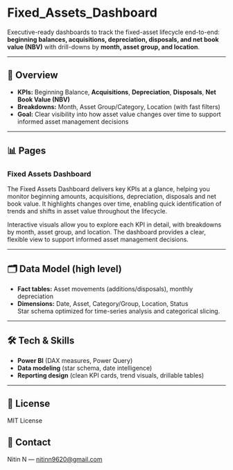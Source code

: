 # Fixed_Assets_Dashboard

Executive-ready dashboards to track the fixed-asset lifecycle end-to-end: **beginning balances, acquisitions, depreciation, disposals, and net book value (NBV)** with drill-downs by **month, asset group, and location**.

---

## 🔎 Overview

- **KPIs:** Beginning Balance, **Acquisitions**, **Depreciation**, **Disposals**, **Net Book Value (NBV)**
- **Breakdowns:** Month, Asset Group/Category, Location (with fast filters)
- **Goal:** Clear visibility into how asset value changes over time to support informed asset management decisions

---

## 📊 Pages

### Fixed Assets Dashboard
The Fixed Assets Dashboard delivers key KPIs at a glance, helping you monitor beginning amounts, acquisitions, depreciation, disposals and net book value. It highlights changes over time, enabling quick identification of trends and shifts in asset value throughout the lifecycle.

Interactive visuals allow you to explore each KPI in detail, with breakdowns by month, asset group, and location. The dashboard provides a clear, flexible view to support informed asset management decisions.

---

## 🗂 Data Model (high level)

- **Fact tables:** Asset movements (additions/disposals), monthly depreciation
- **Dimensions:** Date, Asset, Category/Group, Location, Status  
Star schema optimized for time-series analysis and categorical slicing.

---

## 🛠️ Tech & Skills

- **Power BI** (DAX measures, Power Query)
- **Data modeling** (star schema, date intelligence)
- **Reporting design** (clean KPI cards, trend visuals, drillable tables)



---

## 📄 License
MIT License

## 👤 Contact
Nitin N — [nitinn9620@gmail.com](mailto:nitinn9620@gmail.com)
